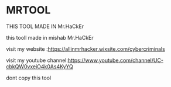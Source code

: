 # MRTOOL
THIS TOOL MADE IN Mr.HaCkEr

this tooll made in mishab
Mr.HaCkEr

visit my website :https://allinmrhacker.wixsite.com/cybercriminals

visit my youtube channel:https://www.youtube.com/channel/UC-cbkQW0vxeiO4k0As4KyYQ


dont copy this tool
